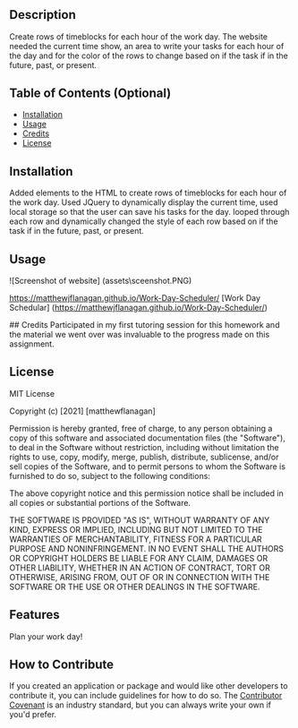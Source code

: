 # <Work Day Schedular>

## Description
Create rows of timeblocks for each hour of the work day. The website needed the current time show, an area to write your tasks for each hour of the day and for the color of the rows to change based on if the task if in the future, past, or present.

## Table of Contents (Optional)
- [Installation](#installation)
- [Usage](#usage)
- [Credits](#credits)
- [License](#license)

## Installation
Added elements to the HTML to create rows of timeblocks for each hour of the work day. Used JQuery to dynamically display the current time, used local storage so that the user can save his tasks for the day. looped through each row and dynamically changed the style of each row based on if the task if in the future, past, or present.

## Usage
<div>
![Screenshot of website] (assets\sceenshot.PNG)

https://matthewjflanagan.github.io/Work-Day-Scheduler/
[Work Day Schedular] (https://matthewjflanagan.github.io/Work-Day-Scheduler/)
</div>
## Credits
Participated in my first tutoring session for this homework and the material we went over was invaluable to the progress made on this assignment.

## License
MIT License

Copyright (c) [2021] [matthewflanagan]

Permission is hereby granted, free of charge, to any person obtaining a copy
of this software and associated documentation files (the "Software"), to deal
in the Software without restriction, including without limitation the rights
to use, copy, modify, merge, publish, distribute, sublicense, and/or sell
copies of the Software, and to permit persons to whom the Software is
furnished to do so, subject to the following conditions:

The above copyright notice and this permission notice shall be included in all
copies or substantial portions of the Software.

THE SOFTWARE IS PROVIDED "AS IS", WITHOUT WARRANTY OF ANY KIND, EXPRESS OR
IMPLIED, INCLUDING BUT NOT LIMITED TO THE WARRANTIES OF MERCHANTABILITY,
FITNESS FOR A PARTICULAR PURPOSE AND NONINFRINGEMENT. IN NO EVENT SHALL THE
AUTHORS OR COPYRIGHT HOLDERS BE LIABLE FOR ANY CLAIM, DAMAGES OR OTHER
LIABILITY, WHETHER IN AN ACTION OF CONTRACT, TORT OR OTHERWISE, ARISING FROM,
OUT OF OR IN CONNECTION WITH THE SOFTWARE OR THE USE OR OTHER DEALINGS IN THE
SOFTWARE.

## Features
Plan your work day! 

## How to Contribute
If you created an application or package and would like other developers to contribute it, you can include guidelines for how to do so. The [Contributor Covenant](https://www.contributor-covenant.org/) is an industry standard, but you can always write your own if you'd prefer.